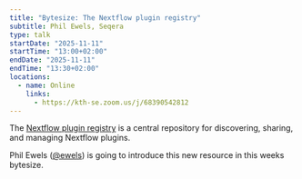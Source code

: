 ```yaml
---
title: "Bytesize: The Nextflow plugin registry"
subtitle: Phil Ewels, Seqera
type: talk
startDate: "2025-11-11"
startTime: "13:00+02:00"
endDate: "2025-11-11"
endTime: "13:30+02:00"
locations:
  - name: Online
    links:
      - https://kth-se.zoom.us/j/68390542812
---
```


The [Nextflow plugin registry](https://registry.nextflow.io/) is a central repository for discovering, sharing, and managing Nextflow plugins.

Phil Ewels ([@ewels](https://github.com/ewels)) is going to introduce this new resource in this weeks bytesize.
